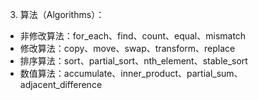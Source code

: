 ﻿3. 算法（Algorithms）：
+ 非修改算法：for_each、find、count、equal、mismatch
+ 修改算法：copy、move、swap、transform、replace
+ 排序算法：sort、partial_sort、nth_element、stable_sort
+ 数值算法：accumulate、inner_product、partial_sum、adjacent_difference